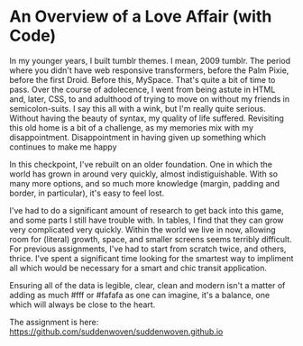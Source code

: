 

# An Overview of a Love Affair (with Code) 


In my younger years, I built tumblr themes. I mean, 2009 tumblr. The period where you didn't have web responsive transformers, before the Palm Pixie, before the first Droid.
Before this, MySpace. That's quite a bit of time to pass.
Over the course of adolecence, I went from being astute in HTML and, later, CSS, to and adulthood of trying to move on without my friends in semicolon-suits.
I say this all with a wink, but I'm really quite serious.
Without having the beauty of syntax, my quality of life suffered.
Revisiting this old home is a bit of a challenge, as my memories mix with my disappointment.
Disappointment in having given up something which continues to make me happy


In this checkpoint, I've rebuilt on an older foundation. One in which the world has grown in around very quickly, almost indistiguishable.
With so many more options, and so much more knowledge (margin, padding and border, in particular), it's easy to feel lost.

I've had to do a significant amount of research to get back into this game, and some parts I still have trouble with. In tables, I find that they can grow very complicated very quickly. Within the world we live in now, allowing room for (literal) growth, space, and smaller screens seems terribly difficult. For previous assignments, I've had to start from scratch twice, and others, thrice. I've spent a significant time looking for the smartest way to impliment all which would be necessary for a smart and chic transit application.

Ensuring all of the data is legible, clear, clean and modern isn't a matter of adding as much #fff or #fafafa as one can imagine, it's a balance, one which will always be close to the heart.


The assignment is here: https://github.com/suddenwoven/suddenwoven.github.io

